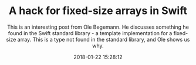 ---
title: "A hack for fixed-size arrays in Swift"
subtitle: "This is an interesting post from Ole Begemann. He discusses something he found in the Swift standard library - a template implementation for a fixed-size array. This is a type not found in the standard library, and Ole shows us why."
tags: ["array"]
link: "https://oleb.net/blog/2017/12/fixed-size-arrays/"
date: "2018-01-22 15:28:12"
---